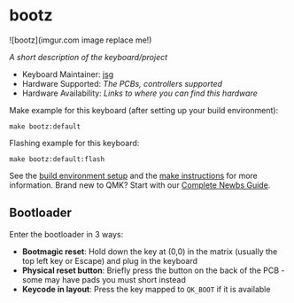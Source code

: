 # bootz

![bootz](imgur.com image replace me!)

*A short description of the keyboard/project*

* Keyboard Maintainer: [jsg](https://github.com/jsg)
* Hardware Supported: *The PCBs, controllers supported*
* Hardware Availability: *Links to where you can find this hardware*

Make example for this keyboard (after setting up your build environment):

    make bootz:default

Flashing example for this keyboard:

    make bootz:default:flash

See the [build environment setup](https://docs.qmk.fm/#/getting_started_build_tools) and the [make instructions](https://docs.qmk.fm/#/getting_started_make_guide) for more information. Brand new to QMK? Start with our [Complete Newbs Guide](https://docs.qmk.fm/#/newbs).

## Bootloader

Enter the bootloader in 3 ways:

* **Bootmagic reset**: Hold down the key at (0,0) in the matrix (usually the top left key or Escape) and plug in the keyboard
* **Physical reset button**: Briefly press the button on the back of the PCB - some may have pads you must short instead
* **Keycode in layout**: Press the key mapped to `QK_BOOT` if it is available
